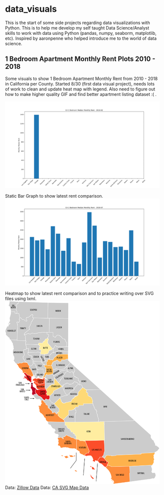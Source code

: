 # data_visuals
This is the start of some side projects regarding data visualizations with Python. This is to help me develop my self taught Data Science/Analyst skills to work with data using Python (pandas, numpy, seaborm, matplotlib, etc). Inspired by aaronpenne who helped introduce me to the world of data science.

1 Bedroom Apartment Monthly Rent Plots 2010 - 2018
----------------
Some visuals to show 1 Bedroom Apartment Monthly Rent from 2010 - 2018 in California per County.
Started 8/30 (first data visual project), needs lots of work to clean and update heat map with legend.
Also need to figure out how to make higher quality GIF and find better apartment listing dataset :( .


![bar plot gif](https://github.com/lejh1/data_visuals/blob/master/rent_comparison/visuals/bar.gif)


Static Bar Graph to show latest rent comparison.
![bar plot](https://github.com/lejh1/data_visuals/blob/master/rent_comparison/visuals/bar103.png)


Heatmap to show latest rent comparison and to practice writing over SVG files using lxml.
![CA Heat Map](https://github.com/lejh1/data_visuals/blob/master/rent_comparison/visuals/output.png)
Data: [Zillow Data](https://www.zillow.com/research/data/)
Data: [CA SVG Map Data](https://commons.wikimedia.org/wiki/File:California_county_map_(labeled).svg)



